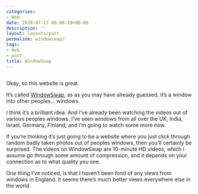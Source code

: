 ```yaml
---
categories:
- Web
date: 2020-07-17 00:08:10+00:00
description: ''
layout: layouts/post
permalink: windowswap/
tags:
- Web
- post
title: WindowSwap
---
```


<p><img src="https://cdn.chrishannah.me/images/2020/07/Screenshot-2020-07-16-at-23.58.18.png" alt="" /></p>
<p>Okay, so this website is great.</p>
<p>It&#8217;s called <a href="https://window-swap.com">WindowSwap</a>, as as you may have already guessed, it&#8217;s a window into other peoples&#8230; windows.</p>
<p>I think it&#8217;s a brilliant idea. And I&#8217;ve already been watching the videos out of various peoples windows. I&#8217;ve seen windows from all over the UK, India, Israel, Germany, Finland, and I&#8217;m going to watch some more now.</p>
<p>If you&#8217;re thinking it&#8217;s just going to be a website where you just click through random badly taken photos out of peoples windows, then you&#8217;ll certainly be surprised. The videos on WindowSwap are 10-minute HD videos, which I assume go through some amount of compression, and it depends on your connection as to what quality you see.</p>
<p>One thing I&#8217;ve noticed, is that I haven’t been fond of any views from windows in England. it seems there&#8217;s much better views everywhere else in the world.</p>
